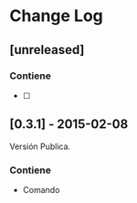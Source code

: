 
# Change Log

## [unreleased]
### Contiene

 - [ ]


## [0.3.1] - 2015-02-08

Versión Publica.

### Contiene

 - Comando 


